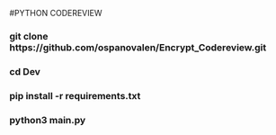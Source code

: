 #PYTHON CODEREVIEW
<h3>git clone https://github.com/ospanovalen/Encrypt_Codereview.git</h3>
<h3>cd Dev</h3>
<h3>pip install -r requirements.txt</h3>
<h3>python3 main.py</h3>
